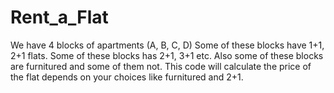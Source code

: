 # Rent_a_Flat
We have 4 blocks of apartments (A, B, C, D) 
Some of these blocks have 1+1, 2+1 flats. Some of these blocks has 2+1, 3+1 etc.
Also some of these blocks are furnitured and some of them not.
This code will calculate the price of the flat depends on your choices like furnitured and 2+1.
